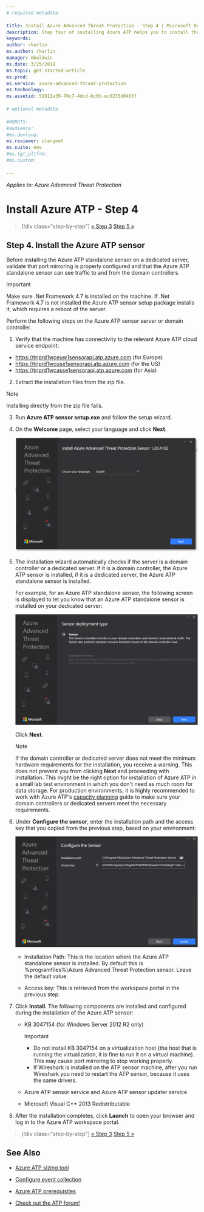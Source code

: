 ```yaml
---
# required metadata

title: Install Azure Advanced Threat Protection - Step 4 | Microsoft Docs
description: Step four of installing Azure ATP helps you to install the Azure ATP standalone sensor.
keywords:
author: rkarlin
ms.author: rkarlin
manager: mbaldwin
ms.date: 3/25/2018
ms.topic: get-started-article
ms.prod:
ms.service: azure-advanced-threat-protection
ms.technology:
ms.assetid: 51911e39-76c7-4dcd-bc0b-ec6235d0403f

# optional metadata

#ROBOTS:
#audience:
#ms.devlang:
ms.reviewer: itargoet
ms.suite: ems
#ms.tgt_pltfrm:
#ms.custom:

---
```


*Applies to: Azure Advanced Threat Protection*



# Install Azure ATP - Step 4

>[!div class="step-by-step"]
[« Step 3](install-atp-step3.md)
[Step 5 »](install-atp-step5.md)

## Step 4. Install the Azure ATP sensor

Before installing the Azure ATP standalone sensor on a dedicated server, validate that port mirroring is properly configured and that the Azure ATP standalone sensor can see traffic to and from the domain controllers. 


> [!IMPORTANT]
>Make sure .Net Framework 4.7 is installed on the machine. If .Net Framework 4.7 is not installed the Azure ATP sensor setup package installs it, which requires a reboot of the server.

Perform the following steps on the Azure ATP sensor server or domain controller.

1. Verify that the machine has connectivity to the relevant Azure ATP cloud service endpoint:
  - https://triprd1wceuw1sensorapi.atp.azure.com (for Europe)  
  - https://triprd1wcuse1sensorapi.atp.azure.com (for the US)
  - https://triprd1wcasse1sensorapi.atp.azure.com (for Asia)

2. Extract the installation files from the zip file. 
> [!NOTE] 
> Installing directly from the zip file fails.

3.  Run **Azure ATP sensor setup.exe** and follow the setup wizard.

4.  On the **Welcome** page, select your language and click **Next**.

     ![Azure ATP standalone sensor installation language](media/sensor-install-language.png)


5.  The installation wizard automatically checks if the server is a domain controller or a dedicated server. If it is a domain controller, the Azure ATP sensor is installed, if it is a dedicated server, the Azure ATP standalone sensor is installed. 
    
    For example, for an Azure ATP standalone sensor, the following screen is displayed to let you know that an Azure ATP standalone sensor is installed on your dedicated server:
    
    ![Azure ATP standalone sensor installation](media/sensor-install-deployment-type.png)

    Click **Next**.

    > [!NOTE] 
    > If the domain controller or dedicated server does not meet the minimum hardware requirements for the installation, you receive a warning. This does not prevent you from clicking **Next** and proceeding with installation. This might be the right option for installation of Azure ATP in a small lab test environment in which you don't need as much room for data storage. For production environments, it is highly recommended to work with Azure ATP's [capacity planning](atp-capacity-planning.md) guide to make sure your domain controllers or dedicated servers meet the necessary requirements.

6.  Under **Configure the sensor**, enter the installation path and the access key that you copied from the previous step, based on your environment:

    ![Azure ATP standalone sensor configuration image](media/sensor-install-config.png)

      - Installation Path: This is the location where the Azure ATP standalone sensor is installed. By default this is  %programfiles%\Azure Advanced Threat Protection sensor. Leave the default value.

      - Access key: This is retrieved from the workspace portal in the previous step.
    
7. Click **Install**. The following components are installed and configured during the installation of the Azure ATP sensor:

    -   KB 3047154 (for Windows Server 2012 R2 only)

        > [!IMPORTANT]
        > -   Do not install KB 3047154 on a virtualization host (the host that is running the virtualization, it is fine to run it on a virtual machine). This may cause port mirroring to stop working properly. 
        > -   If Wireshark is installed on the ATP sensor machine, after you run Wireshark you need to restart the ATP sensor, because it uses the same drivers.

    -   Azure ATP sensor service and Azure ATP sensor updater service
    -   Microsoft Visual C++ 2013 Redistributable

8.  After the installation completes, click **Launch** to open your browser and log in to the Azure ATP workspace portal.


>[!div class="step-by-step"]
[« Step 3](install-atp-step3.md)
[Step 5 »](install-atp-step5.md)


## See Also

- [Azure ATP sizing tool](http://aka.ms/aatpsizingtool)

- [Configure event collection](configure-event-collection.md)

- [Azure ATP prerequisites](atp-prerequisites.md)

- [Check out the ATP forum!](https://aka.ms/azureatpcommunity)
